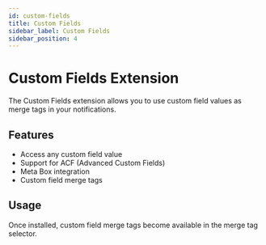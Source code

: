 ```yaml
---
id: custom-fields
title: Custom Fields
sidebar_label: Custom Fields
sidebar_position: 4
---
```


# Custom Fields Extension

The Custom Fields extension allows you to use custom field values as merge tags in your notifications.

## Features

- Access any custom field value
- Support for ACF (Advanced Custom Fields)
- Meta Box integration
- Custom field merge tags

## Usage

Once installed, custom field merge tags become available in the merge tag selector.